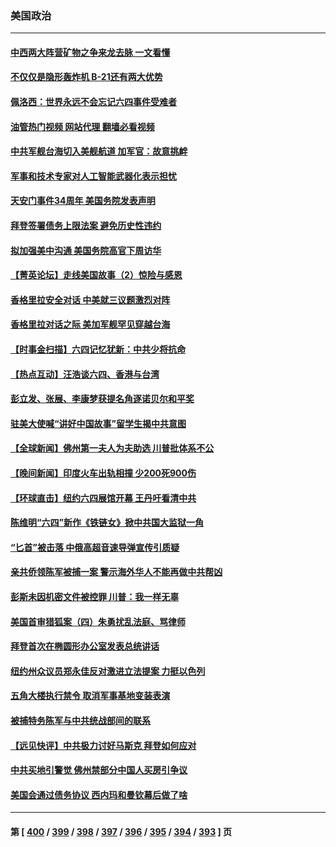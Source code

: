 ### 美国政治
---
#### [中西两大阵营矿物之争来龙去脉 一文看懂](../../pages/ncid1078159/n14009390.md?06050045) 
#### [不仅仅是隐形轰炸机 B-21还有两大优势](../../pages/ncid1078159/n14008440.md?06050045) 
#### [佩洛西：世界永远不会忘记六四事件受难者](../../pages/ncid1078159/n14009579.md?06050045) 
#### [油管热门视频 网站代理 翻墙必看视频](http://138.2.39.72:81/youtube.html?epic-marker?06050045)
#### [中共军舰台海切入美舰航道 加军官：故意挑衅](../../pages/ncid1078159/n14009530.md?06050045) 
#### [军事和技术专家对人工智能武器化表示担忧](../../pages/ncid1078159/n14009471.md?06050045) 
#### [天安门事件34周年 美国务院发表声明](../../pages/ncid1078159/n14009466.md?06050045) 
#### [拜登签署债务上限法案 避免历史性违约](../../pages/ncid1078159/n14009453.md?06050045) 
#### [拟加强美中沟通 美国务院高官下周访华](../../pages/ncid1078159/n14009444.md?06050045) 
#### [【菁英论坛】走线美国故事（2）惊险与感恩](../../pages/ncid1078159/n14009399.md?06050045) 
#### [香格里拉安全对话 中美就三议题激烈对阵](../../pages/ncid1078159/n14009412.md?06050045) 
#### [香格里拉对话之际 美加军舰罕见穿越台海](../../pages/ncid1078159/n14009379.md?06050045) 
#### [【时事金扫描】六四记忆犹新：中共少将抗命](../../pages/ncid1078159/n14009112.md?06050045) 
#### [【热点互动】汪浩谈六四、香港与台湾](../../pages/ncid1078159/n14009065.md?06050045) 
#### [彭立发、张展、李康梦获提名角逐诺贝尔和平奖](../../pages/ncid1078159/n14009215.md?06050045) 
#### [驻美大使喊“讲好中国故事”留学生揭中共意图](../../pages/ncid1078159/n14009303.md?06050045) 
#### [【全球新闻】佛州第一夫人为夫助选 川普批体系不公](../../pages/ncid1078159/n14009264.md?06050045) 
#### [【晚间新闻】印度火车出轨相撞 少200死900伤](../../pages/ncid1078159/n14009265.md?06050045) 
#### [【环球直击】纽约六四展馆开幕 王丹吁看清中共](../../pages/ncid1078159/n14009010.md?06050045) 
#### [陈维明“六四”新作《铁链女》掀中共国大监狱一角](../../pages/ncid1078159/n14009248.md?06050045) 
#### [“匕首”被击落 中俄高超音速导弹宣传引质疑](../../pages/ncid1078159/n14008433.md?06050045) 
#### [亲共侨领陈军被捕一案 警示海外华人不能再做中共帮凶](../../pages/ncid1078159/n14009219.md?06050045) 
#### [彭斯未因机密文件被控罪 川普：我一样无辜](../../pages/ncid1078159/n14009086.md?06050045) 
#### [美国首审猎狐案（四）朱勇扰乱法庭、骂律师](../../pages/ncid1078159/n14009171.md?06050045) 
#### [拜登首次在椭圆形办公室发表总统讲话](../../pages/ncid1078159/n14009140.md?06050045) 
#### [纽约州众议员郑永佳反对激进立法提案 力挺以色列](../../pages/ncid1078159/n14009173.md?06050045) 
#### [五角大楼执行禁令 取消军事基地变装表演](../../pages/ncid1078159/n14009025.md?06050045) 
#### [被捕特务陈军与中共统战部间的联系](../../pages/ncid1078159/n14009091.md?06050045) 
#### [【远见快评】中共极力讨好马斯克 拜登如何应对](../../pages/ncid1078159/n14009021.md?06050045) 
#### [中共买地引警觉 佛州禁部分中国人买房引争议](../../pages/ncid1078159/n14009022.md?06050045) 
#### [美国会通过债务协议 西内玛和曼钦幕后做了啥](../../pages/ncid1078159/n14008970.md?06050045) 

---
#### 第 [ [400](./400.md?06050045) / [399](./399.md?06050045) / [398](./398.md?06050045) / [397](./397.md?06050045) / [396](./396.md?06050045) / [395](./395.md?06050045) / [394](./394.md?06050045) / [393](./393.md?06050045) ] 页
